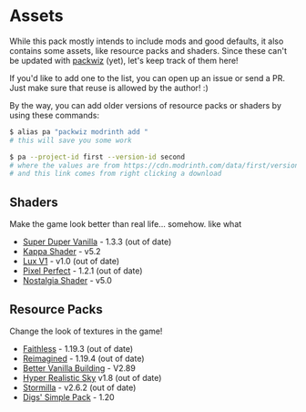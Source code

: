 # Assets

While this pack mostly intends to include mods and good defaults, it also contains some assets, like resource packs and shaders. Since these can't be updated with [packwiz](https://github.com/packwiz/packwiz) (yet), let's keep track of them here!

If you'd like to add one to the list, you can open up an issue or send a PR. Just make sure that reuse is allowed by the author! :)

By the way, you can add older versions of resource packs or shaders by using these commands:

```bash
$ alias pa "packwiz modrinth add "
# this will save you some work

$ pa --project-id first --version-id second
# where the values are from https://cdn.modrinth.com/data/first/versions/second/file.zip
# and this link comes from right clicking a download
```

## Shaders

Make the game look better than real life... somehow. like what

- [Super Duper Vanilla](https://modrinth.com/shader/super-duper-vanilla) - 1.3.3 (out of date)
- [Kappa Shader](https://modrinth.com/shader/kappa-shader/gallery) - v5.2
- [Lux V1](https://modrinth.com/shader/lux-v1/gallery) - v1.0 (out of date)
- [Pixel Perfect](https://modrinth.com/shader/pixel-perfect/gallery) - 1.2.1 (out of date)
- [Nostalgia Shader](https://modrinth.com/shader/nostalgia-shader/gallery) - v5.0

## Resource Packs

Change the look of textures in the game!

- [Faithless](https://modrinth.com/resourcepack/faithless/gallery) - 1.19.3 (out of date)
- [Reimagined](https://modrinth.com/resourcepack/reimagined/gallery) - 1.19.4 (out of date)
- [Better Vanilla Building](https://modrinth.com/resourcepack/bettervanillabuilding/gallery) - V2.89
- [Hyper Realistic Sky](https://modrinth.com/resourcepack/hyper-realistic-sky) v1.8 (out of date)
- [Stormilla](https://modrinth.com/resourcepack/stormilla/gallery) - v2.6.2 (out of date)
- [Digs' Simple Pack](https://modrinth.com/resourcepack/digs-simple-pack/gallery) - 1.20
